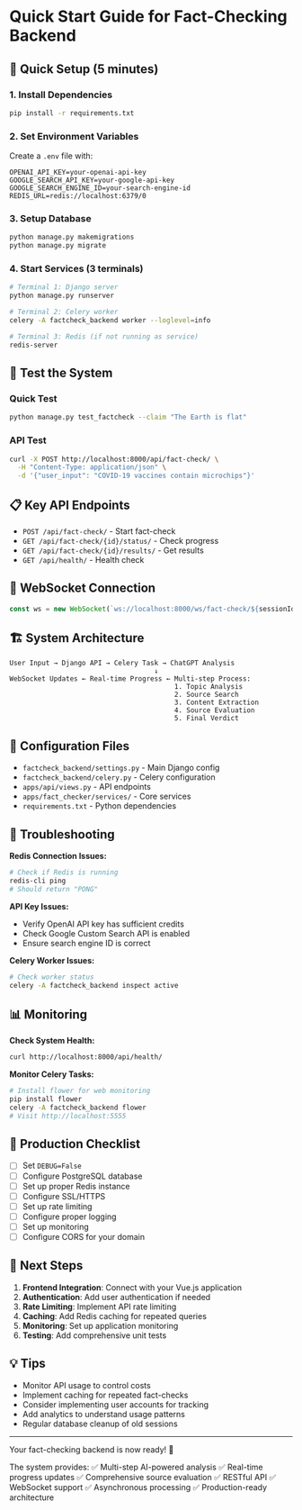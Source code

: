 # Quick Start Guide for Fact-Checking Backend

## 🚀 Quick Setup (5 minutes)

### 1. Install Dependencies
```bash
pip install -r requirements.txt
```

### 2. Set Environment Variables
Create a `.env` file with:
```env
OPENAI_API_KEY=your-openai-api-key
GOOGLE_SEARCH_API_KEY=your-google-api-key
GOOGLE_SEARCH_ENGINE_ID=your-search-engine-id
REDIS_URL=redis://localhost:6379/0
```

### 3. Setup Database
```bash
python manage.py makemigrations
python manage.py migrate
```

### 4. Start Services (3 terminals)
```bash
# Terminal 1: Django server
python manage.py runserver

# Terminal 2: Celery worker
celery -A factcheck_backend worker --loglevel=info

# Terminal 3: Redis (if not running as service)
redis-server
```

## 🧪 Test the System

### Quick Test
```bash
python manage.py test_factcheck --claim "The Earth is flat"
```

### API Test
```bash
curl -X POST http://localhost:8000/api/fact-check/ \
  -H "Content-Type: application/json" \
  -d '{"user_input": "COVID-19 vaccines contain microchips"}'
```

## 📋 Key API Endpoints

- `POST /api/fact-check/` - Start fact-check
- `GET /api/fact-check/{id}/status/` - Check progress
- `GET /api/fact-check/{id}/results/` - Get results
- `GET /api/health/` - Health check

## 🔗 WebSocket Connection
```javascript
const ws = new WebSocket(`ws://localhost:8000/ws/fact-check/${sessionId}/`);
```

## 🏗️ System Architecture

```
User Input → Django API → Celery Task → ChatGPT Analysis
                                    ↓
WebSocket Updates ← Real-time Progress ← Multi-step Process:
                                         1. Topic Analysis
                                         2. Source Search
                                         3. Content Extraction
                                         4. Source Evaluation
                                         5. Final Verdict
```

## 🔧 Configuration Files

- `factcheck_backend/settings.py` - Main Django config
- `factcheck_backend/celery.py` - Celery configuration
- `apps/api/views.py` - API endpoints
- `apps/fact_checker/services/` - Core services
- `requirements.txt` - Python dependencies

## 🚨 Troubleshooting

**Redis Connection Issues:**
```bash
# Check if Redis is running
redis-cli ping
# Should return "PONG"
```

**API Key Issues:**
- Verify OpenAI API key has sufficient credits
- Check Google Custom Search API is enabled
- Ensure search engine ID is correct

**Celery Worker Issues:**
```bash
# Check worker status
celery -A factcheck_backend inspect active
```

## 📊 Monitoring

**Check System Health:**
```bash
curl http://localhost:8000/api/health/
```

**Monitor Celery Tasks:**
```bash
# Install flower for web monitoring
pip install flower
celery -A factcheck_backend flower
# Visit http://localhost:5555
```

## 🔐 Production Checklist

- [ ] Set `DEBUG=False`
- [ ] Configure PostgreSQL database
- [ ] Set up proper Redis instance
- [ ] Configure SSL/HTTPS
- [ ] Set up rate limiting
- [ ] Configure proper logging
- [ ] Set up monitoring
- [ ] Configure CORS for your domain

## 🎯 Next Steps

1. **Frontend Integration**: Connect with your Vue.js application
2. **Authentication**: Add user authentication if needed
3. **Rate Limiting**: Implement API rate limiting
4. **Caching**: Add Redis caching for repeated queries
5. **Monitoring**: Set up application monitoring
6. **Testing**: Add comprehensive unit tests

## 💡 Tips

- Monitor API usage to control costs
- Implement caching for repeated fact-checks
- Consider implementing user accounts for tracking
- Add analytics to understand usage patterns
- Regular database cleanup of old sessions

---

Your fact-checking backend is now ready! 🎉

The system provides:
✅ Multi-step AI-powered analysis
✅ Real-time progress updates
✅ Comprehensive source evaluation
✅ RESTful API
✅ WebSocket support
✅ Asynchronous processing
✅ Production-ready architecture
